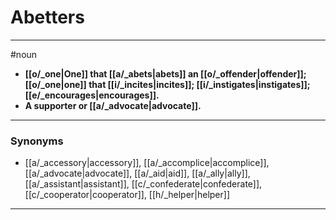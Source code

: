 # Abetters
---
#noun
- **[[o/_one|One]] that [[a/_abets|abets]] an [[o/_offender|offender]]; [[o/_one|one]] that [[i/_incites|incites]]; [[i/_instigates|instigates]]; [[e/_encourages|encourages]].**
- **A supporter or [[a/_advocate|advocate]].**
---
### Synonyms
- [[a/_accessory|accessory]], [[a/_accomplice|accomplice]], [[a/_advocate|advocate]], [[a/_aid|aid]], [[a/_ally|ally]], [[a/_assistant|assistant]], [[c/_confederate|confederate]], [[c/_cooperator|cooperator]], [[h/_helper|helper]]
---
